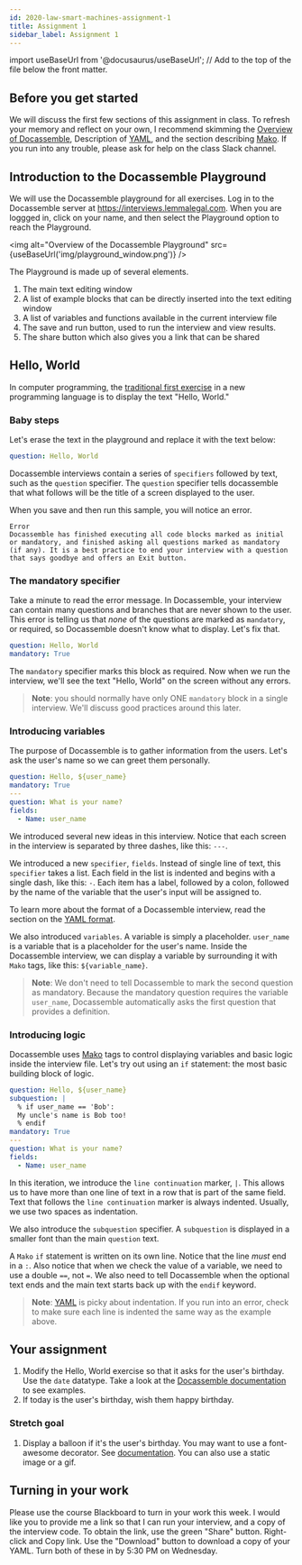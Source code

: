 ```yaml
---
id: 2020-law-smart-machines-assignment-1
title: Assignment 1
sidebar_label: Assignment 1
---
```

import useBaseUrl from '@docusaurus/useBaseUrl'; // Add to the top of the file below the front matter.

## Before you get started

We will discuss the first few sections of this assignment in class. To refresh your memory and reflect on your own, I recommend skimming the [Overview of Docassemble](introduction.md), Description of [YAML](yaml.md), and the section describing [Mako](mako.md). If you run into any trouble, please ask for help on the class Slack channel.

## Introduction to the Docassemble Playground

We will use the Docassemble playground for all exercises. Log in to the Docassemble server at https://interviews.lemmalegal.com. When you are loggged in, click on your name, and then select the Playground option to reach the Playground.

<img alt="Overview of the Docassemble Playground" src={useBaseUrl('img/playground_window.png')} />

The Playground is made up of several elements.

1. The main text editing window
1. A list of example blocks that can be directly inserted into the text editing window
1. A list of variables and functions available in the current interview file
1. The save and run button, used to run the interview and view results.
1. The share button which also gives you a link that can be shared 

## Hello, World

In computer programming, the [traditional first exercise](https://en.wikipedia.org/wiki/%22Hello,_World!%22_program) in a new programming language is to display the text "Hello, World."

### Baby steps

Let's erase the text in the playground and replace it with the text below:

```yaml
question: Hello, World
```

Docassemble interviews contain a series of `specifiers` followed by text, such as the `question` specifier. The `question` specifier tells docassemble that what follows will be the title of a screen displayed to the user.

When you save and then run this sample, you will notice an error.

```
Error
Docassemble has finished executing all code blocks marked as initial or mandatory, and finished asking all questions marked as mandatory (if any). It is a best practice to end your interview with a question that says goodbye and offers an Exit button.
```

### The mandatory specifier
Take a minute to read the error message. In Docassemble, your interview can contain many questions and branches that are never shown to the user. This error is telling us that _none_ of the questions are marked as `mandatory`, or required, so Docassemble doesn't know what to display. Let's fix that.

```yaml
question: Hello, World
mandatory: True
```

The `mandatory` specifier marks this block as required. Now when we run the interview, we'll see the text "Hello, World" on the screen without any errors.

> **Note**: you should normally have only ONE `mandatory` block in a single interview. We'll discuss good practices around this later.

### Introducing variables

The purpose of Docassemble is to gather information from the users. Let's ask the user's name so we can greet them personally.

```yaml
question: Hello, ${user_name}
mandatory: True
---
question: What is your name?
fields:
  - Name: user_name
```

We introduced several new ideas in this interview. Notice that each screen in the interview is separated by three dashes, like this: `---`.

We introduced a new `specifier`, `fields`. Instead of single line of text, this `specifier` takes a list. Each field in the list is indented and begins with a single dash, like this: `-`. Each item has a label, followed by a colon, followed by the name of the variable that the user's input will be assigned to.

To learn more about the format of a Docassemble interview, read the section on the [YAML format](yaml.md).

We also introduced `variables`. A variable is simply a placeholder. `user_name` is a variable that is a placeholder for the user's name. Inside the Docassemble interview, we can display a variable by surrounding it with `Mako` tags, like this: `${variable_name}`.

> **Note**: We don't need to tell Docassemble to mark the second question as mandatory. Because the mandatory question requires the variable `user_name`, Docassemble automatically asks the first question that provides a definition.

### Introducing logic

Docassemble uses [Mako](mako.md) tags to control displaying variables and basic logic inside the interview file. Let's try out using an `if` statement: the most basic building block of logic.

```yaml
question: Hello, ${user_name}
subquestion: |
  % if user_name == 'Bob':
  My uncle's name is Bob too!
  % endif
mandatory: True
---
question: What is your name?
fields:
  - Name: user_name
```

In this iteration, we introduce the `line continuation` marker, `|`. This allows us to have more than one line of text in a row that is part of the same field. Text that follows the `line continuation` marker is always indented. Usually, we use two spaces as indentation.

We also introduce the `subquestion` specifier. A `subquestion` is displayed in a smaller font than the main `question` text.

A `Mako` `if` statement is written on its own line. Notice that the line _must_ end in a `:`. Also notice that when we check the value of a variable, we need to use a double `==`, not `=`. We also need to tell Docassemble when the optional text ends and the main text starts back up with the `endif` keyword.

> **Note**:  [YAML](yaml.md) is picky about indentation. If you run into an error, check to make sure each line is indented the same way as the example above.

## Your assignment

1. Modify the Hello, World exercise so that it asks for the user's birthday. Use the `date` datatype. Take a look at the [Docassemble documentation](https://docassemble.org/docs/fields.html#date) to see examples.
1. If today is the user's birthday, wish them happy birthday.

### Stretch goal
1. Display a balloon if it's the user's birthday. You may want to use a font-awesome decorator. See [documentation](https://docassemble.org/docs/fields.html#date). You can also use a static image or a gif.

## Turning in your work

Please use the course Blackboard to turn in your work this week. I would like you to provide me a link so that I can run your interview, and a copy of the interview code. To obtain the link, use the green "Share" button. Right-click and Copy link. Use the "Download" button to download a copy of your YAML. Turn both of these in by 5:30 PM on Wednesday.